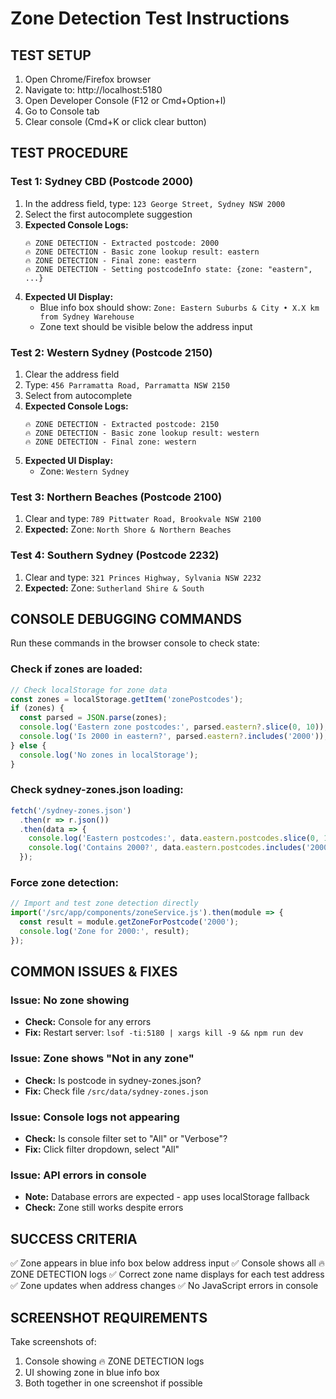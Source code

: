# Zone Detection Test Instructions

## TEST SETUP

1. Open Chrome/Firefox browser
2. Navigate to: http://localhost:5180
3. Open Developer Console (F12 or Cmd+Option+I)
4. Go to Console tab
5. Clear console (Cmd+K or click clear button)

## TEST PROCEDURE

### Test 1: Sydney CBD (Postcode 2000)
1. In the address field, type: `123 George Street, Sydney NSW 2000`
2. Select the first autocomplete suggestion
3. **Expected Console Logs:**
   ```
   🔥 ZONE DETECTION - Extracted postcode: 2000
   🔥 ZONE DETECTION - Basic zone lookup result: eastern
   🔥 ZONE DETECTION - Final zone: eastern
   🔥 ZONE DETECTION - Setting postcodeInfo state: {zone: "eastern", ...}
   ```
4. **Expected UI Display:**
   - Blue info box should show: `Zone: Eastern Suburbs & City • X.X km from Sydney Warehouse`
   - Zone text should be visible below the address input

### Test 2: Western Sydney (Postcode 2150)
1. Clear the address field
2. Type: `456 Parramatta Road, Parramatta NSW 2150`
3. Select from autocomplete
4. **Expected Console Logs:**
   ```
   🔥 ZONE DETECTION - Extracted postcode: 2150
   🔥 ZONE DETECTION - Basic zone lookup result: western
   🔥 ZONE DETECTION - Final zone: western
   ```
5. **Expected UI Display:**
   - Zone: `Western Sydney`

### Test 3: Northern Beaches (Postcode 2100)
1. Clear and type: `789 Pittwater Road, Brookvale NSW 2100`
2. **Expected:** Zone: `North Shore & Northern Beaches`

### Test 4: Southern Sydney (Postcode 2232)
1. Clear and type: `321 Princes Highway, Sylvania NSW 2232`
2. **Expected:** Zone: `Sutherland Shire & South`

## CONSOLE DEBUGGING COMMANDS

Run these commands in the browser console to check state:

### Check if zones are loaded:
```javascript
// Check localStorage for zone data
const zones = localStorage.getItem('zonePostcodes');
if (zones) {
  const parsed = JSON.parse(zones);
  console.log('Eastern zone postcodes:', parsed.eastern?.slice(0, 10));
  console.log('Is 2000 in eastern?', parsed.eastern?.includes('2000'));
} else {
  console.log('No zones in localStorage');
}
```

### Check sydney-zones.json loading:
```javascript
fetch('/sydney-zones.json')
  .then(r => r.json())
  .then(data => {
    console.log('Eastern postcodes:', data.eastern.postcodes.slice(0, 10));
    console.log('Contains 2000?', data.eastern.postcodes.includes('2000'));
  });
```

### Force zone detection:
```javascript
// Import and test zone detection directly
import('/src/app/components/zoneService.js').then(module => {
  const result = module.getZoneForPostcode('2000');
  console.log('Zone for 2000:', result);
});
```

## COMMON ISSUES & FIXES

### Issue: No zone showing
- **Check:** Console for any errors
- **Fix:** Restart server: `lsof -ti:5180 | xargs kill -9 && npm run dev`

### Issue: Zone shows "Not in any zone"
- **Check:** Is postcode in sydney-zones.json?
- **Fix:** Check file `/src/data/sydney-zones.json`

### Issue: Console logs not appearing
- **Check:** Is console filter set to "All" or "Verbose"?
- **Fix:** Click filter dropdown, select "All"

### Issue: API errors in console
- **Note:** Database errors are expected - app uses localStorage fallback
- **Check:** Zone still works despite errors

## SUCCESS CRITERIA

✅ Zone appears in blue info box below address input
✅ Console shows all 🔥 ZONE DETECTION logs
✅ Correct zone name displays for each test address
✅ Zone updates when address changes
✅ No JavaScript errors in console

## SCREENSHOT REQUIREMENTS

Take screenshots of:
1. Console showing 🔥 ZONE DETECTION logs
2. UI showing zone in blue info box
3. Both together in one screenshot if possible